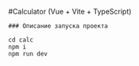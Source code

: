 #Calculator (Vue + Vite + TypeScript)

```
### Описание запуска проекта

cd calc
npm i
npm run dev
```